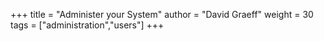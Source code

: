 +++
title = "Administer your System"
author = "David Graeff"
weight = 30
tags = ["administration","users"]
+++